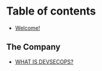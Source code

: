 # Table of contents

* [Welcome!](README.md)

## The Company

* [WHAT IS DEVSECOPS?](the-company/what-is-devsecops.md)
